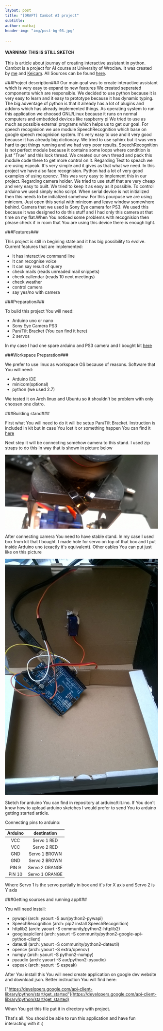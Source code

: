 ```yaml
---
layout: post
title: "[DRAFT] Cambot AI project"
subtitle: 
author: matbaj
header-img: "img/post-bg-03.jpg"

---
```

#### WARNING: THIS IS STILL SKETCH ####
This is article about journay of creating interactive assistant in python.
Cambot is a project for AI course at University of Wroclaw.
It was created by [me](https://github.com/matbaj) and [Keicam](https://github.com/Keicam).
All Sources can be found [here](https://github.com/matbaj/cambot).

###Project description###
Our main goal was to create interactive assistant which is very easy to expand to new features
We created seperated components which are responsible.
We decided to use python because it is very easy to learn and it easy to prototype because it has dynamic typing.
The big adventage of python is that it already has a lot of plugins and addons which has already implemented things.
As operating system to run this application we choosed GNU/Linux because it runs on normal computers and embedded devices like raspberry pi
We tried to use as much as possible external programs which helps us to get our goal.
For speech recognision we use module SpeechRecognition which base on google speech recognision system.
It's very easy to use and it very good because it has already big dictionary.
We tried to use sphinx but it was very hard to get things running and we had very poor results.
SpeechRecognition is not perfect module because it contains some loops where condition is just "True" and this lock thread.
We created our own thread and pack this module code there to get more control on it.
Regarding Text to speach we are using espeak. It's very simple and it gives as that what we need.
In this project we have also face recognision. Python had a lot of very good examples of using opencv.
This was very easy to implement this in our project.
Regarding camera holder. We tried to use stuff that are very cheap and very easy to built.
We tried to keep it as easy as it possible. To control arduino we used simply echo scirpt.
When serial device is not initialized then this needs to be initialized somehow.
For this pourpuse we are using minicom. Just open this serial with minicom and leave window somewhere behind.
Camera that we used is Sony Eye camera for PS3. We used this because it was designed to do this stuff and
I had only this camera at that time on my flat.When You noticed some problems with recognision then please
check if in room that You are using this device there is enough light.


###Features###

This project is still in begining state and it has big possibility to evolve.
Current features that are implemented:

* It has interactive command line
* It can recognise voice
* It can say result of query
* check mails (reads unreaded mail snippets)
* check callendar (reads 10 next meetings)
* check weather
* control camera
* say yes/no with camera

###Preparation###

To build this project You will need:

* Arduino uno or nano
* Sony Eye Camera PS3
* Pan/Tilt Bracket (You can find it [here](https://www.sparkfun.com/products/10335))
* 2 servos

In my case I had one spare arduino and PS3 camera and I bought kit [here](http://botland.com.pl/chwytaki-i-uchwyty/2547-uchwyt-do-serw-micro-pantilt-serwa-dagu.html)

###Workspace Preparation###

We prefer to use linux as workspace OS because of reasons.
Software that You will need:

* Arduino IDE
* minicom(optional)
* python (we used 2.7)

We tested it on Arch linux and Ubuntu so it shouldn't be problem with only choosen one distro.



###Building stand###

First what You will need to do it will be setup Pan/Tilt Bracket.
Instruction is included in kit but in case You lost it or something happen You can find it [here](https://www.sparkfun.com/datasheets/Robotics/Other/sensor%20pan%20tilt%20manual.jpg)

Next step it will be connecting somehow camera to this stand.
I used zip straps to do this In way that is shown in picture below

![Camera stand](/img/article-cambot-camera.jpg)

After connecting camera You need to have stable stand.
In my case I used box from kit that I bought.
I made hole for servo on top of that box and I put inside Arduino uno (exactly it's equivalent).
Other cables You can put just like on this picture

![Box](/img/article-cambot-box.jpg)

Sketch for arduino You can find in repository at arduino/tilt.ino.
If You don't know how to upload arduino sketches I would prefer to send You to arduino getting started article.

Connecting pins to arduino:

|  Arduino      | destination   |
|:-------------:|:-------------:|
| VCC           | Servo 1 RED   |
| VCC           | Servo 2 RED   |
| GND           | Servo 1 BROWN |
| GND           | Servo 2 BROWN |
| PIN 9         | Servo 2 ORANGE|
| PIN 10        | Servo 1 ORANGE|

Where Servo 1 is the servo partially in box and it's for X axis and Servo 2 is Y axis


###Getting sources and running app###

You will need install:

* pywapi (arch: yaourt -S aur/python2-pywapi)
* SpeechRecognition (arch: pip2 install SpeechRecognition)
* httplib2 (arch: yaourt -S community/python2-httplib2)
* googleapiclient (arch: yaourt -S community/python2-google-api-python-client)
* dateutil (arch: yaourt -S community/python2-dateutil)
* opencv (arch: yaourt -S extra/opencv)
* numpy (arch: yaourt -S python2-numpy)
* pyaudio (arch: yaourt -S aur/python2-pyaudio)
* espeak (arch: yaourt -S espeak)

After You install this You will need create application on google dev website and download
json.
Better instruction You will find here:

["https://developers.google.com/api-client-library/python/start/get_started"](https://developers.google.com/api-client-library/python/start/get_started)

When You get this file put it in directory with project.

That's all. You should be able to run this application and have fun interacting with it :)



